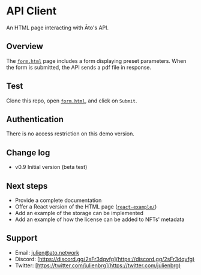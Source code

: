 # API Client

An HTML page interacting with Āto's API.

## Overview

The [`form.html`](https://github.com/ATO-nft/api-client/blob/main/form.html) page includes a form displaying preset parameters. When the form is submitted, the API sends a pdf file in response. 

## Test

Clone this repo, open [`form.html`](https://github.com/ATO-nft/api-client/blob/main/form.html), and click on `Submit`.

## Authentication

There is no access restriction on this demo version. 

## Change log

- v0.9 Initial version (beta test)

## Next steps

- Provide a complete documentation 
- Offer a React version of the HTML page ([`react-example/`](https://github.com/ATO-nft/api-client/tree/main/react-example))
- Add an example of the storage can be implemented 
- Add an example of how the license can be added to NFTs' metadata

## Support

- Email: [julien@ato.network](mailto:julien@ato.network)
- Discord: [https://discord.gg/2sFr3dqvfg](https://discord.gg/2sFr3dqvfg)
- Twitter: [https://twitter.com/julienbrg](https://twitter.com/julienbrg)



